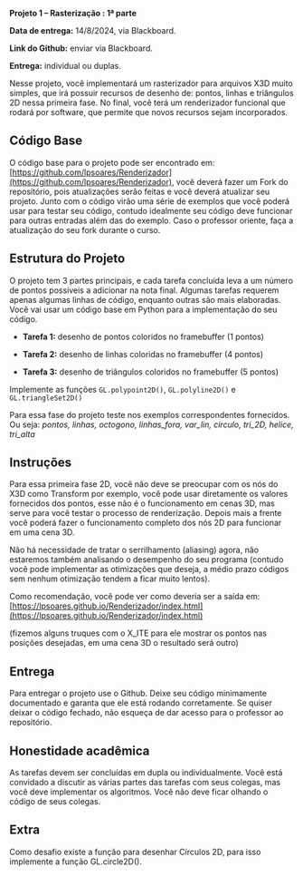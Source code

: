 
**Projeto 1 – Rasterização : 1ª parte**

**Data de entrega:** 14/8/2024, via Blackboard.

**Link do Github:** enviar via Blackboard.

**Entrega:** individual ou duplas.

Nesse projeto, você implementará um rasterizador para arquivos X3D muito simples, que irá possuir recursos de desenho de: pontos, linhas e triângulos 2D nessa primeira fase. No final, você terá um renderizador funcional que rodará por software, que permite que novos recursos sejam incorporados.

## Código Base

O código base para o projeto pode ser encontrado em: [https://github.com/lpsoares/Renderizador](https://github.com/lpsoares/Renderizador), você deverá fazer um Fork do repositório, pois atualizações serão feitas e você deverá atualizar seu projeto. Junto com o código virão uma série de exemplos que você poderá usar para testar seu código, contudo idealmente seu código deve funcionar para outras entradas além das do exemplo. Caso o professor oriente, faça a atualização do seu fork durante o curso.


## Estrutura do Projeto

O projeto tem 3 partes principais, e cada tarefa concluída leva a um número de pontos possíveis a adicionar na nota final. Algumas tarefas requerem apenas algumas linhas de código, enquanto outras são mais elaboradas. Você vai usar um código base em Python para a implementação do seu código.

* **Tarefa 1:** desenho de pontos coloridos no framebuffer (1 pontos)

* **Tarefa 2:** desenho de linhas coloridas no framebuffer (4 pontos)

* **Tarefa 3:** desenho de triângulos coloridos no framebuffer (5 pontos)

Implemente as funções `GL.polypoint2D()`, `GL.polyline2D()` e `GL.triangleSet2D()`

Para essa fase do projeto teste nos exemplos correspondentes fornecidos. Ou seja: *pontos, linhas, octogono, linhas_fora, var_lin, circulo, tri_2D, helice, tri_alta*


## Instruções

Para essa primeira fase 2D, você não deve se preocupar com os nós do X3D como Transform por exemplo, você pode usar diretamente os valores fornecidos dos pontos, esse não é o funcionamento em cenas 3D, mas serve para você testar o processo de renderização. Depois mais a frente você poderá fazer o funcionamento completo dos nós 2D para funcionar em uma cena 3D.

Não há necessidade de tratar o serrilhamento (aliasing) agora, não estaremos também analisando o desempenho do seu programa (contudo você pode implementar as otimizações que deseja, a médio prazo códigos sem nenhum otimização tendem a ficar muito lentos).

Como recomendação, você pode ver como deveria ser a saída em: [https://lpsoares.github.io/Renderizador/index.html](https://lpsoares.github.io/Renderizador/index.html)

(fizemos alguns truques com o X_ITE para ele mostrar os pontos nas posições desejadas, em uma cena 3D o resultado será outro)


## Entrega

Para entregar o projeto use o Github. Deixe seu código minimamente documentado e garanta que ele está rodando corretamente. Se quiser deixar o código fechado, não esqueça de dar acesso para o professor ao repositório.


## Honestidade acadêmica

As tarefas devem ser concluídas em dupla ou individualmente. Você está convidado a discutir as várias partes das tarefas com seus colegas, mas você deve implementar os algoritmos. Você não deve ficar olhando o código de seus colegas.


## Extra
Como desafio existe a função para desenhar Círculos 2D, para isso implemente a função GL.circle2D().